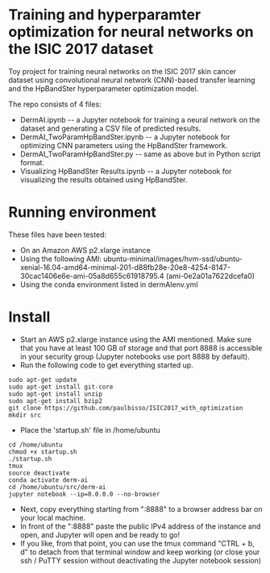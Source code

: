 # Training and hyperparamter optimization for neural networks on the ISIC 2017 dataset

Toy project for training neural networks on the ISIC 2017 skin cancer dataset using convolutional neural network (CNN)-based transfer learning and the HpBandSter hyperparameter optimization model. 

The repo consists of 4 files:
- DermAI.ipynb -- a Jupyter notebook for training a neural network on the dataset and generating a CSV file of predicted results.
- DermAI_TwoParamHpBandSter.ipynb -- a Jupyter notebook for optimizing CNN parameters using the HpBandSter framework.
- DermAI_TwoParamHpBandSter.py -- same as above but in Python script format.
- Visualizing HpBandSter Results.ipynb -- a Jupyter notebook for visualizing the results obtained using HpBandSter.

# Running environment
These files have been tested:
 - On an Amazon AWS p2.xlarge instance
 - Using the following AMI: ubuntu-minimal/images/hvm-ssd/ubuntu-xenial-16.04-amd64-minimal-201-d88fb28e-20e8-4254-8147-30cac1406e6e-ami-05a8d655c61918795.4 (ami-0e2a01a7622dcefa0)
 - Using the conda environment listed in dermAIenv.yml
 
 # Install
 - Start an AWS p2.xlarge instance using the AMI mentioned. Make sure that you have at least 100 GB of storage and that port 8888 is accessible in your security group (Jupyter notebooks use port 8888 by default). 
 - Run the following code to get everything started up.
 ```
 sudo apt-get update
 sudo apt-get install git-core
 sudo apt-get install unzip
 sudo apt-get install bzip2
 git clone https://github.com/paulbisso/ISIC2017_with_optimization
 mkdir src
 ```
 - Place the 'startup.sh' file in /home/ubuntu
```
cd /home/ubuntu
chmod +x startup.sh
./startup.sh
tmux
source deactivate
conda activate derm-ai
cd /home/ubuntu/src/derm-ai
jupyter notebook --ip=0.0.0.0 --no-browser
```
- Next, copy everything starting from ":8888" to a browser address bar on your local machine.
- In front of the ":8888" paste the public IPv4 address of the instance and open, and Jupyter will open and be ready to go!
- If you like, from that point, you can use the tmux command "CTRL + b, d" to detach from that terminal window and keep working (or close your ssh / PuTTY session without deactivating the Jupyter notebook session)
